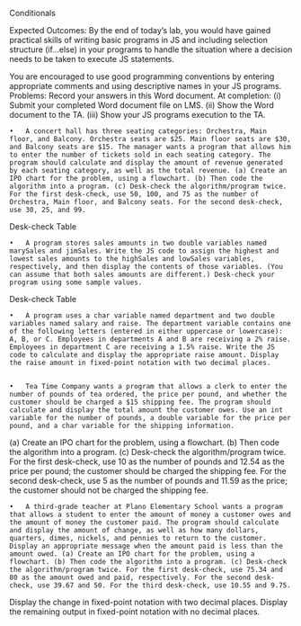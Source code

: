 Conditionals

Expected Outcomes:
By the end of today’s lab, you would have gained practical skills of writing basic programs in JS and including selection structure (if…else) in your programs to handle the situation where a decision needs to be taken to execute JS statements.

You are encouraged to use good programming conventions by entering appropriate comments and using descriptive names in your JS programs.
Problems:
Record your answers in this Word document. At completion: (i)   Submit your completed Word document file on LMS. (ii)  Show the Word document to the TA. (iii) Show your JS programs execution to the TA.

	•	A concert hall has three seating categories: Orchestra, Main floor, and Balcony. Orchestra seats are $25. Main floor seats are $30, and Balcony seats are $15. The manager wants a program that allows him to enter the number of tickets sold in each seating category. The program should calculate and display the amount of revenue generated by each seating category, as well as the total revenue. (a) Create an IPO chart for the problem, using a flowchart. (b) Then code the algorithm into a program. (c) Desk-check the algorithm/program twice. For the first desk-check, use 50, 100, and 75 as the number of Orchestra, Main floor, and Balcony seats. For the second desk-check, use 30, 25, and 99.


Desk-check Table


	•	A program stores sales amounts in two double variables named marySales and jimSales. Write the JS code to assign the highest and lowest sales amounts to the highSales and lowSales variables, respectively, and then display the contents of those variables. (You can assume that both sales amounts are different.) Desk-check your program using some sample values.


Desk-check Table


	•	A program uses a char variable named department and two double variables named salary and raise. The department variable contains one of the following letters (entered in either uppercase or lowercase): A, B, or C. Employees in departments A and B are receiving a 2% raise. Employees in department C are receiving a 1.5% raise. Write the JS code to calculate and display the appropriate raise amount. Display the raise amount in fixed-point notation with two decimal places.


	•	Tea Time Company wants a program that allows a clerk to enter the number of pounds of tea ordered, the price per pound, and whether the customer should be charged a $15 shipping fee. The program should calculate and display the total amount the customer owes. Use an int variable for the number of pounds, a double variable for the price per pound, and a char variable for the shipping information.
(a) Create an IPO chart for the problem, using a flowchart. (b) Then code the algorithm into a program. (c) Desk-check the algorithm/program twice. For the first desk-check, use 10 as the number of pounds and 12.54 as the price per pound; the customer should be charged the shipping fee. For the second desk-check, use 5 as the number of pounds and 11.59 as the price; the customer should not be charged the shipping fee.


	•	A third-grade teacher at Plano Elementary School wants a program that allows a student to enter the amount of money a customer owes and the amount of money the customer paid. The program should calculate and display the amount of change, as well as how many dollars, quarters, dimes, nickels, and pennies to return to the customer. Display an appropriate message when the amount paid is less than the amount owed. (a) Create an IPO chart for the problem, using a flowchart. (b) Then code the algorithm into a program. (c) Desk-check the algorithm/program twice. For the first desk-check, use 75.34 and 80 as the amount owed and paid, respectively. For the second desk-check, use 39.67 and 50. For the third desk-check, use 10.55 and 9.75. 
Display the change in fixed-point notation with two decimal places. Display the remaining output in fixed-point notation with no decimal places.
